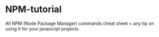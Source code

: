 # NPM-tutorial
All NPM (Node Package Manager) commands cheat sheet + any tip on using it for your javascript projects.
